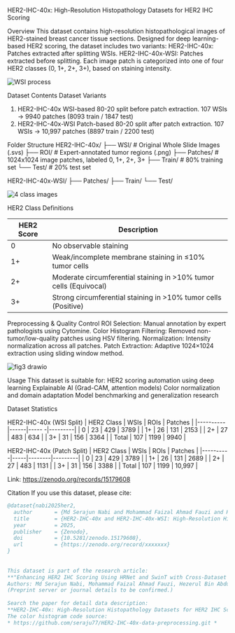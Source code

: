 HER2-IHC-40x: High-Resolution Histopathology Datasets for HER2 IHC Scoring
 

Overview
This dataset contains high-resolution histopathological images of HER2-stained breast cancer tissue sections. Designed for deep learning-based HER2 scoring, the dataset includes two variants:
HER2-IHC-40x: Patches extracted after splitting WSIs.
HER2-IHC-40x-WSI: Patches extracted before splitting.
Each image patch is categorized into one of four HER2 classes (0, 1+, 2+, 3+), based on staining intensity.
 
![WSI process](https://github.com/user-attachments/assets/fe4b0d90-0ab8-4ae4-9537-b40d7cd0c81e)


Dataset Contents
Dataset Variants
1. HER2-IHC-40x
WSI-based 80-20 split before patch extraction.
107 WSIs → 9940 patches (8093 train / 1847 test)
2. HER2-IHC-40x-WSI
Patch-based 80-20 split after patch extraction.
107 WSIs → 10,997 patches (8897 train / 2200 test)
 

Folder Structure
HER2-IHC-40x/
├── WSI/              # Original Whole Slide Images (.svs)
├── ROI/              # Expert-annotated tumor regions (.png)
├── Patches/       # 1024x1024 image patches, labeled 0, 1+, 2+, 3+
├── Train/           # 80% training set
└── Test/            # 20% test set
 

HER2-IHC-40x-WSI/
├── Patches/
├── Train/
└── Test/
 
 ![4 class images](https://github.com/user-attachments/assets/a3786beb-4b3e-4704-b216-d281c0a737c8)


HER2 Class Definitions
 

| HER2 Score | Description                                                                 
|----------|-----------------------------------------------------------------------------
| 0           | No observable staining                                                                      
| 1+         | Weak/incomplete membrane staining in ≤10% tumor cells                       
| 2+         | Moderate circumferential staining in >10% tumor cells (Equivocal)           
| 3+         | Strong circumferential staining in >10% tumor cells (Positive)              
 

Preprocessing & Quality Control
ROI Selection: Manual annotation by expert pathologists using Cytomine.
Color Histogram Filtering: Removed non-tumor/low-quality patches using HSV filtering.
Normalization: Intensity normalization across all patches.
Patch Extraction: Adaptive 1024×1024 extraction using sliding window method.
 
![fig3 drawio](https://github.com/user-attachments/assets/58e0fa0c-ef4a-4ff5-a6ea-fa0853ae3678)


Usage
This dataset is suitable for:
HER2 scoring automation using deep learning
Explainable AI (Grad-CAM, attention models)
Color normalization and domain adaptation
Model benchmarking and generalization research
 

Dataset Statistics
 
HER2-IHC-40x (WSI Split)
| HER2 Class | WSIs | ROIs | Patches |
|----------|------|----- -|---------|
| 0            | 23   | 429   | 3789    |
| 1+         | 26   | 131   | 2153    |
| 2+         | 27   | 483   | 634     |
| 3+         | 31   | 156   | 3364    |
| Total      | 107 | 1199 | 9940    |
 

HER2-IHC-40x (Patch Split)
| HER2 Class | WSIs | ROIs | Patches |
|----------|-----|--------|---------|
| 0           | 23   | 429     | 3789    |
| 1+         | 26   | 131    | 2689    |
| 2+         | 27   | 483    | 1131    |
| 3+         | 31   | 156    | 3388    |
| Total      | 107  | 1199 | 10,997  |
 


Link: https://zenodo.org/records/15179608

Citation
If you use this dataset, please cite:
```bibtex
@dataset{nabi2025her2,
  author       = {Md Serajun Nabi and Mohammad Faizal Ahmad Fauzi and Hezerul Bin Abdul Karim and Phaik Leng Cheah and Seow Fan Chiew and Lai Meng Looi},
  title        = {HER2-IHC-40x and HER2-IHC-40x-WSI: High-Resolution Histopathology Dataset for HER2 IHC Scoring in Breast Cancer},
  year         = 2025,
  publisher    = {Zenodo},
  doi          = {10.5281/zenodo.15179608},
  url          = {https://zenodo.org/record/xxxxxxx}
}
 
 
This dataset is part of the research article:
**"Enhancing HER2 IHC Scoring Using HRNet and SwinT with Cross-Dataset Generalization"**  
Authors: Md Serajun Nabi, Mohammad Faizal Ahmad Fauzi, Hezerul Bin Abdul Karim, et al.  
(Preprint server or journal details to be confirmed.)
 
Search the paper for detail data description:
**HER2-IHC-40x: High-Resolution Histopathology Datasets for HER2 IHC Scoring**
The color histogram code source:
* https://github.com/seraju77/HER2-IHC-40x-data-preprocessing.git *
